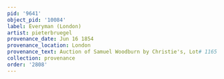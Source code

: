 ```yaml
---
pid: '9641'
object_pid: '10084'
label: Everyman (London)
artist: pieterbruegel
provenance_date: Jun 16 1854
provenance_location: London
provenance_text: Auction of Samuel Woodburn by Christie's, Lot# 1165
collection: provenance
order: '2808'
---
```

